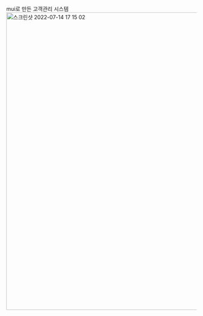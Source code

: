mui로 만든 고객관리 시스템 
<img width="788" alt="스크린샷 2022-07-14 17 15 02" src="https://user-images.githubusercontent.com/71023055/178937048-1a57442c-6d03-40f6-9f0c-928a208b1470.png">
